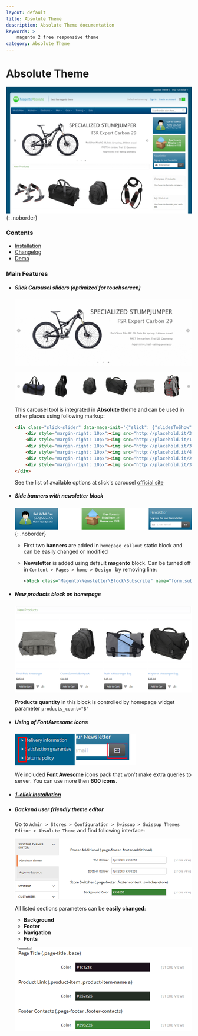 ```yaml
---
layout: default
title: Absolute Theme
description: Absolute Theme documentation
keywords: >
    magento 2 free responsive theme
category: Absolute Theme
---
```


# Absolute Theme

![Absolute Homepage](/images/m2/themes/absolute/absolute_homepage.png){: .noborder}

### Contents

- [Installation](installation/)
- [Changelog](changelog/)
- [Demo](http://freedemo.swissuplabs.com/)


### Main Features

 *  ##### **Slick Carousel** sliders _(optimized for touchscreen)_

    ![Slick Carousel](/images/m2/themes/absolute/carousel.gif)

    ![Slick Carousel Bottom](/images/m2/themes/absolute/carousel2.gif)

    This carousel tool is integrated in **Absolute** theme and can be used in other
    places using following markup:

    ```html
    <div class="slick-slider" data-mage-init='{"slick": {"slidesToShow": 4, "slidesToScroll": 1, "dots": true, "autoplay": true, "variableWidth": true}}'>
        <div style="margin-right: 10px"><img src="http://placehold.it/350x150" alt=""/></div>
        <div style="margin-right: 10px"><img src="http://placehold.it/150x150" alt=""/></div>
        <div style="margin-right: 10px"><img src="http://placehold.it/300x150" alt=""/></div>
        <div style="margin-right: 10px"><img src="http://placehold.it/450x150" alt=""/></div>
        <div style="margin-right: 10px"><img src="http://placehold.it/250x150" alt=""/></div>
        <div style="margin-right: 10px"><img src="http://placehold.it/350x150" alt=""/></div>
    </div>
    ```
    See the list of available options at slick's carousel [official site][slick_settings]

    [slick_settings]: http://kenwheeler.github.io/slick/#settings

 *  ##### Side banners with **newsletter** block

    ![Banners](/images/m2/themes/absolute/banners.png){: .noborder}

    -   First two **banners** are added in `homepage_callout` static block and can
        be easily changed or modified
    -   **Newsletter** is added using default **magento** block. Can be turned off
        in `Content > Pages > home > Design ` by removing line:

        ```xml
        <block class="Magento\Newsletter\Block\Subscribe" name="form.subscribe.right" as="subscribe_right" template="subscribe_right.phtml"/>
        ```

 *  ##### **New products** block on homepage

    ![New Products](/images/m2/themes/absolute/new_products.png)

    **Products quantity** in this block is controlled by homepage widget
    parameter `products_count="8"`

 *  ##### Using of **FontAwesome** icons

    ![Footer Markers](/images/m2/themes/absolute/marker_icon.png)
    ![Newsletter Icon](/images/m2/themes/absolute/newsletter_icon.png)

    We included [**Font Awesome**](http://fontawesome.io/icons/) icons pack that
    won't make extra queries to server. You can use more then **600 icons**.

 *  ##### [**1-click** installation](installation/#setup-configuration-and-theme-content)

 *  ##### Backend user friendly **theme editor**

    Go to `Admin > Stores > Configuration > Swissup >
    Swissup Themes Editor > Absolute Theme` and find following interface:

    ![Backend editor](/images/m2/themes/absolute/backend_editor.png)

    All listed sections parameters can be **easily changed**:

    - **Background**
    - **Footer**
    - **Navigation**
    - **Fonts**

    ![Editor Animation](/images/m2/themes/absolute/editor_animation.gif)

